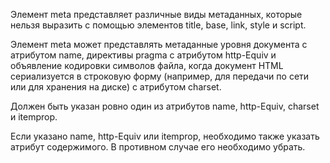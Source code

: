 <p>
 	  Элемент <LE>meta</LE> представляет различные виды метаданных, которые нельзя выразить с помощью элементов <LE>title</LE>, <LE>base</LE>, <LE>link</LE>, <LE>style</LE> и <LE>script</LE>.
</p>

<p>
	 Элемент <LE>meta</LE> может представлять метаданные уровня документа с атрибутом <LA>name</LA>, директивы pragma с атрибутом <LA>http-Equiv</LA> и объявление кодировки символов файла, когда документ HTML сериализуется в строковую форму (например, для передачи по сети или для хранения на диске) с атрибутом <LA>charset</LA>.
</p>

<p>
   Должен быть указан ровно один из атрибутов <LA>name</LA>, <LA>http-Equiv</LA>, <LA>charset</LA> и <LA>itemprop</LA>.
</p>

<p>
   Если указано <LA>name</LA>, <LA>http-Equiv</LA> или <LA>itemprop</LA>, необходимо также указать атрибут содержимого. В противном случае его необходимо убрать.
</p>










